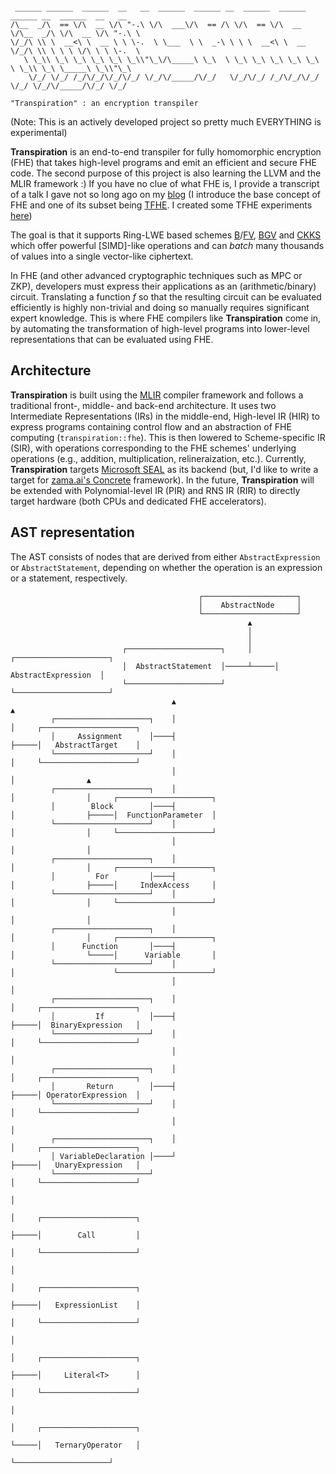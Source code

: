 ```

 ______ ______  ______  __   __  ______  ______ __  ______  ______  ______ __  ______  __   __    
/\__  _/\  == \/\  __ \/\ "-.\ \/\  ___\/\  == /\ \/\  == \/\  __ \/\__  _/\ \/\  __ \/\ "-.\ \   
\/_/\ \\ \  __<\ \  __ \ \ \-.  \ \___  \ \  _-\ \ \ \  __<\ \  __ \/_/\ \\ \ \ \ \/\ \ \ \-.  \  
   \ \_\\ \_\ \_\ \_\ \_\ \_\\"\_\/\_____\ \_\  \ \_\ \_\ \_\ \_\ \_\ \ \_\\ \_\ \_____\ \_\\"\_\ 
    \/_/ \/_/ /_/\/_/\/_/\/_/ \/_/\/_____/\/_/   \/_/\/_/ /_/\/_/\/_/  \/_/ \/_/\/_____/\/_/ \/_/ 

"Transpiration" : an encryption transpiler                 
```
(Note: This is an actively developed project so pretty much EVERYTHING is experimental)

**Transpiration** is an end-to-end transpiler for fully homomorphic encryption (FHE) that takes high-level programs and emit an efficient and secure FHE code. The second purpose of this project is also learning the LLVM and the MLIR framework :) If you have no clue of what FHE is, I provide a transcript of a talk I gave not so long ago on my [blog](https://www.norskegab.com/presentation-on-fully-homomorphic-encryption/) (I introduce the base concept of FHE and one of its subset being [TFHE](https://eprint.iacr.org/2018/421.pdf). I created some TFHE experiments [here](https://github.com/gabrielmougard/fhe-experiment)) 

The goal is that it supports Ring-LWE based schemes [B](https://eprint.iacr.org/2012/078)/[FV](https://eprint.iacr.org/2012/144), [BGV](https://eprint.iacr.org/2011/277) and [CKKS](https://eprint.iacr.org/2016/421) which offer powerful [SIMD]-like operations and can _batch_ many thousands of values into a single vector-like ciphertext.

In FHE (and other advanced cryptographic techniques such as MPC or ZKP), developers must express their applications as an (arithmetic/binary) circuit. Translating a function *f* so that the resulting circuit can be evaluated efficiently is highly non-trivial and doing so manually requires significant expert knowledge. This is where FHE compilers like **Transpiration** come in, by automating the transformation of high-level programs into lower-level representations that can be evaluated using FHE.

## Architecture 

**Transpiration** is built using the [MLIR](https://mlir.llvm.org/) compiler framework and follows a traditional front-, middle- and back-end architecture. It uses two Intermediate Representations (IRs) in the middle-end, High-level IR (HIR) to express programs containing control flow and an abstraction of FHE computing (`transpiration::fhe`). 
This is then lowered to Scheme-specific IR (SIR), with operations corresponding to the FHE schemes' underlying operations (e.g., addition, multiplication, relineraization, etc.). Currently, **Transpiration** targets [Microsoft SEAL](https://github.com/Microsoft/SEAL) as its backend (but, I'd like to write a target for [zama.ai's Concrete](https://github.com/zama-ai/concrete) framework). In the future, **Transpiration** will be extended with Polynomial-level IR (PIR) and RNS IR (RIR) to directly target hardware (both CPUs and dedicated FHE accelerators).

## AST representation

The AST consists of nodes that are derived from either `AbstractExpression` or `AbstractStatement`, depending on whether the operation is an expression or a statement, respectively.

```
                                          ┌─────────────────────┐                                                   
                                          │    AbstractNode     │                                                   
                                          └─────────────────────┘                                                   
                                                     ▲                                                              
                                                     │                                                              
                                                     │                                                              
                         ┌─────────────────────┐     │     ┌─────────────────────┐                                  
                         │  AbstractStatement  │─────┴─────│ AbstractExpression  │                                  
                         └─────────────────────┘           └─────────────────────┘                                  
                                    ▲                                 ▲                                             
         ┌─────────────────────┐    │                                 │     ┌─────────────────────┐                 
         │     Assignment      │────┤                                 ├─────│   AbstractTarget    │                 
         └─────────────────────┘    │                                 │     └─────────────────────┘                 
                                    │                                 │                ▲                            
         ┌─────────────────────┐    │                                 │                │     ┌─────────────────────┐
         │        Block        │────┤                                 │                ├─────│  FunctionParameter  │
         └─────────────────────┘    │                                 │                │     └─────────────────────┘
                                    │                                 │                │                            
         ┌─────────────────────┐    │                                 │                │     ┌─────────────────────┐
         │         For         │────┤                                 │                ├─────│     IndexAccess     │
         └─────────────────────┘    │                                 │                │     └─────────────────────┘
                                    │                                 │                │                            
         ┌─────────────────────┐    │                                 │                │     ┌─────────────────────┐
         │      Function       │────┤                                 │                └─────│      Variable       │
         └─────────────────────┘    │                                 │                      └─────────────────────┘
                                    │                                 │                                             
         ┌─────────────────────┐    │                                 │     ┌─────────────────────┐                 
         │         If          │────┤                                 ├─────│  BinaryExpression   │                 
         └─────────────────────┘    │                                 │     └─────────────────────┘                 
                                    │                                 │                                             
         ┌─────────────────────┐    │                                 │     ┌─────────────────────┐                 
         │       Return        │────┤                                 ├─────│ OperatorExpression  │                 
         └─────────────────────┘    │                                 │     └─────────────────────┘                 
                                    │                                 │                                             
         ┌─────────────────────┐    │                                 │     ┌─────────────────────┐                 
         │ VariableDeclaration │────┘                                 ├─────│   UnaryExpression   │                 
         └─────────────────────┘                                      │     └─────────────────────┘                 
                                                                      │                                             
                                                                      │     ┌─────────────────────┐                 
                                                                      ├─────│        Call         │                 
                                                                      │     └─────────────────────┘                 
                                                                      │                                             
                                                                      │     ┌─────────────────────┐                 
                                                                      ├─────│   ExpressionList    │                 
                                                                      │     └─────────────────────┘                 
                                                                      │                                             
                                                                      │     ┌─────────────────────┐                 
                                                                      ├─────│     Literal<T>      │                 
                                                                      │     └─────────────────────┘                 
                                                                      │                                             
                                                                      │     ┌─────────────────────┐                 
                                                                      └─────│   TernaryOperator   │                 
                                                                            └─────────────────────┘                 
```